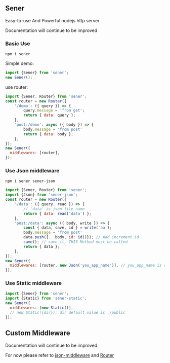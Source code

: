 <!--
 * @Author: chenzhongsheng
 * @Date: 2023-02-13 17:02:26
 * @Description: Coding something
-->
## Sener

Easy-to-use And Powerful nodejs http server

Documentation will continue to be improved

### Basic Use

```
npm i sener
```

Simple demo:

```js
import {Sener} from 'sener';
new Sener();
```

use router:

```js
import {Sener, Router} from 'sener';
const router = new Router({
    '/demo': ({ query }) => {
        query.message = 'from get';
        return { data: query };
    },
    'post:/demo': async ({ body }) => {
        body.message = 'from post'
        return { data: body };
    },
});
new Sener({
  middlewares: [router],
});
```

### Use Json middleware

```
npm i sener sener-json
```

```js
import {Sener, Router} from 'sener';
import {Json} from 'sener-json';
const router = new Router({
    '/data': ({ query, read }) => {
        // 'data' is json file name
        return { data: read('data') };
    },
    'post:/data': async ({ body, write }) => {
        const { data, save, id } = write('aa');
        body.message = 'from post'
        data.push({...body, id: id()}); // Add increment id
        save(); // save it, THIS Method must be called
        return { data };
    },
});
new Sener({
  middlewares: [router, new Json('you_app_name')], // you_app_name is optional, default to sener dir root as ~/sener-json-db/
});
```

### Use Static middleware

```js
import {Sener} from 'sener';
import {Static} from 'sener-static';
new Sener({
  middlewares: [new Static()], 
  // new Static({dir}); dir default value is ./public
});
```

## Custom Middleware

Documentation will continue to be improved

For now please refer to [json-middleware](https://github.com/theajack/sener/blob/master/packages/json/src/json-middleware.ts) and [Router](https://github.com/theajack/sener/blob/master/packages/sener/src/middleware/inner-middlewares/router/router.ts)


